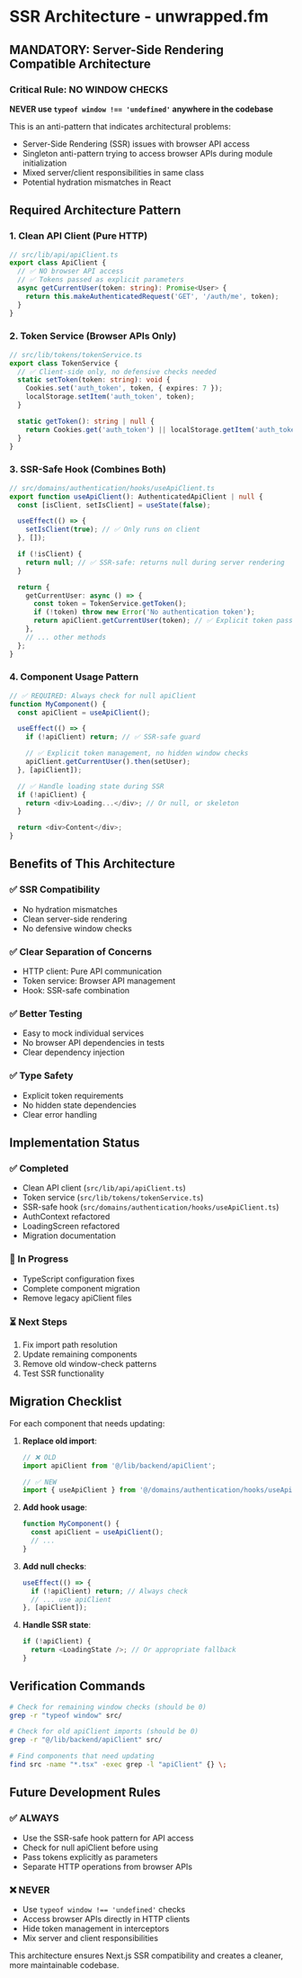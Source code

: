 # SSR Architecture - unwrapped.fm

## MANDATORY: Server-Side Rendering Compatible Architecture

### Critical Rule: NO WINDOW CHECKS
**NEVER use `typeof window !== 'undefined'` anywhere in the codebase**

This is an anti-pattern that indicates architectural problems:
- Server-Side Rendering (SSR) issues with browser API access
- Singleton anti-pattern trying to access browser APIs during module initialization
- Mixed server/client responsibilities in same class
- Potential hydration mismatches in React

## Required Architecture Pattern

### 1. Clean API Client (Pure HTTP)
```typescript
// src/lib/api/apiClient.ts
export class ApiClient {
  // ✅ NO browser API access
  // ✅ Tokens passed as explicit parameters
  async getCurrentUser(token: string): Promise<User> {
    return this.makeAuthenticatedRequest('GET', '/auth/me', token);
  }
}
```

### 2. Token Service (Browser APIs Only)
```typescript
// src/lib/tokens/tokenService.ts
export class TokenService {
  // ✅ Client-side only, no defensive checks needed
  static setToken(token: string): void {
    Cookies.set('auth_token', token, { expires: 7 });
    localStorage.setItem('auth_token', token);
  }

  static getToken(): string | null {
    return Cookies.get('auth_token') || localStorage.getItem('auth_token');
  }
}
```

### 3. SSR-Safe Hook (Combines Both)
```typescript
// src/domains/authentication/hooks/useApiClient.ts
export function useApiClient(): AuthenticatedApiClient | null {
  const [isClient, setIsClient] = useState(false);

  useEffect(() => {
    setIsClient(true); // ✅ Only runs on client
  }, []);

  if (!isClient) {
    return null; // ✅ SSR-safe: returns null during server rendering
  }

  return {
    getCurrentUser: async () => {
      const token = TokenService.getToken();
      if (!token) throw new Error('No authentication token');
      return apiClient.getCurrentUser(token); // ✅ Explicit token passing
    },
    // ... other methods
  };
}
```

### 4. Component Usage Pattern
```typescript
// ✅ REQUIRED: Always check for null apiClient
function MyComponent() {
  const apiClient = useApiClient();

  useEffect(() => {
    if (!apiClient) return; // ✅ SSR-safe guard

    // ✅ Explicit token management, no hidden window checks
    apiClient.getCurrentUser().then(setUser);
  }, [apiClient]);

  // ✅ Handle loading state during SSR
  if (!apiClient) {
    return <div>Loading...</div>; // Or null, or skeleton
  }

  return <div>Content</div>;
}
```

## Benefits of This Architecture

### ✅ SSR Compatibility
- No hydration mismatches
- Clean server-side rendering
- No defensive window checks

### ✅ Clear Separation of Concerns
- HTTP client: Pure API communication
- Token service: Browser API management
- Hook: SSR-safe combination

### ✅ Better Testing
- Easy to mock individual services
- No browser API dependencies in tests
- Clear dependency injection

### ✅ Type Safety
- Explicit token requirements
- No hidden state dependencies
- Clear error handling

## Implementation Status

### ✅ Completed
- Clean API client (`src/lib/api/apiClient.ts`)
- Token service (`src/lib/tokens/tokenService.ts`)
- SSR-safe hook (`src/domains/authentication/hooks/useApiClient.ts`)
- AuthContext refactored
- LoadingScreen refactored
- Migration documentation

### 🔄 In Progress
- TypeScript configuration fixes
- Complete component migration
- Remove legacy apiClient files

### ⏳ Next Steps
1. Fix import path resolution
2. Update remaining components
3. Remove old window-check patterns
4. Test SSR functionality

## Migration Checklist

For each component that needs updating:

1. **Replace old import**:
   ```typescript
   // ❌ OLD
   import apiClient from '@/lib/backend/apiClient';

   // ✅ NEW
   import { useApiClient } from '@/domains/authentication/hooks/useApiClient';
   ```

2. **Add hook usage**:
   ```typescript
   function MyComponent() {
     const apiClient = useApiClient();
     // ...
   }
   ```

3. **Add null checks**:
   ```typescript
   useEffect(() => {
     if (!apiClient) return; // Always check
     // ... use apiClient
   }, [apiClient]);
   ```

4. **Handle SSR state**:
   ```typescript
   if (!apiClient) {
     return <LoadingState />; // Or appropriate fallback
   }
   ```

## Verification Commands

```bash
# Check for remaining window checks (should be 0)
grep -r "typeof window" src/

# Check for old apiClient imports (should be 0)
grep -r "@/lib/backend/apiClient" src/

# Find components that need updating
find src -name "*.tsx" -exec grep -l "apiClient" {} \;
```

## Future Development Rules

### ✅ ALWAYS
- Use the SSR-safe hook pattern for API access
- Check for null apiClient before using
- Pass tokens explicitly as parameters
- Separate HTTP operations from browser APIs

### ❌ NEVER
- Use `typeof window !== 'undefined'` checks
- Access browser APIs directly in HTTP clients
- Hide token management in interceptors
- Mix server and client responsibilities

This architecture ensures Next.js SSR compatibility and creates a cleaner, more maintainable codebase.
